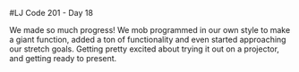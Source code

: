 #LJ Code 201 - Day 18

We made so much progress! We mob programmed in our own style to make a giant function, added a ton of functionality and even started approaching our stretch goals. Getting pretty excited about trying it out on a projector, and getting ready to present.
